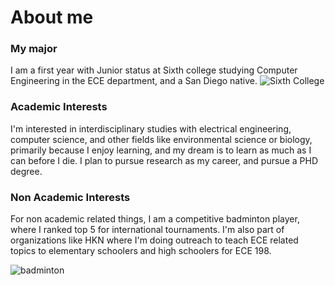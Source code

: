 # About me
### My major
I am a first year with Junior status at Sixth college studying Computer Engineering in the ECE department, and a San Diego native.
![Sixth College](https://www.hksinc.com/wp-content/uploads/2020/12/story-UCSD-H2.jpg)
### Academic Interests
I'm interested in interdisciplinary studies with electrical engineering, computer science, and other fields like environmental science or biology, primarily because I enjoy learning, and my dream is to learn as much as I can before I die. I plan to pursue research as my career, and pursue a PHD degree. 
### Non Academic Interests
For non academic related things, I am a competitive badminton player, where I ranked top 5 for international tournaments. I'm also part of organizations like HKN where I'm doing outreach to teach ECE related topics to elementary schoolers and high schoolers for ECE 198.

![badminton](ezgif.com-video-to-gif-converter.gif)

